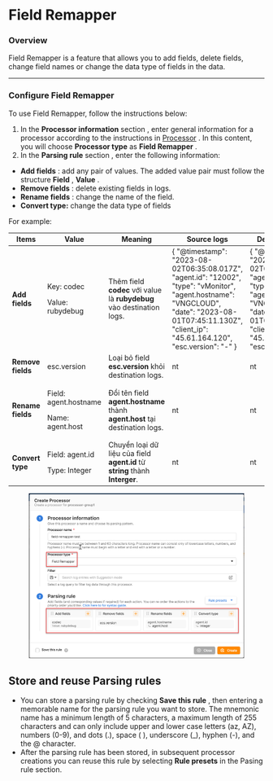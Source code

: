 # Field Remapper

### Overview

Field Remapper is a feature that allows you to add fields, delete fields, change field names or change the data type of fields in the data.

***

### Configure Field Remapper

To use Field Remapper, follow the instructions below:

1. In the **Processor information** section , enter general information for a processor according to the instructions in [Processor](https://docs-vngcloud-vn.translate.goog/vng-cloud-document/v/vn/vmonitor/dashboards/logs/lam-viec-voi-log-pipeline/processor) . In this content, you will choose **Processor type** as **Field Remapper** .
2. In the **Parsing rule** section , enter the following information:

* **Add fields** : add any pair of values. The added value pair must follow the structure **Field** , **Value** .
* **Remove fields** : delete existing fields in logs.
* **Rename fields** : change the name of the field.
* **Convert type:** change the data type of fields

For example:

<table data-full-width="true"><thead><tr><th>Items</th><th>Value</th><th>Meaning</th><th>Source logs</th><th>Destination logs</th></tr></thead><tbody><tr><td><strong>Add fields</strong></td><td><p>Key: codec</p><p>Value: rubydebug</p></td><td>Thêm field <strong>codec</strong> với value là <strong>rubydebug</strong> vào destination logs.</td><td>{ "@timestamp": "2023-08-02T06:35:08.017Z", "agent.id": "12002", "type": "vMonitor", "agent.hostname": "VNGCLOUD", "date": "2023-08-01T07:45:11.130Z", "client_ip": "45.61.164.120", "esc.version": "-" }</td><td>{ "@timestamp": "2023-08-02T06:35:08.017Z", "agent.id": "12002", "type": "vMonitor", "agent.hostname": "VNGCLOUD", "date": "2023-08-01T07:45:11.130Z", "client_ip": "45.61.164.120", "esc.version": "-" }</td></tr><tr><td><strong>Remove fields</strong></td><td>esc.version</td><td>Loại bỏ field <strong>esc.version</strong> khỏi destination logs.</td><td>nt</td><td>nt</td></tr><tr><td><strong>Rename fields</strong></td><td><p>Field: agent.hostname</p><p>Name: agent.host</p></td><td>Đổi tên field <strong>agent.hostname</strong> thành <strong>agent.host</strong> tại destination logs.</td><td>nt</td><td>nt</td></tr><tr><td><strong>Convert type</strong></td><td><p>Field: agent.id</p><p>Type: Integer</p></td><td>Chuyển loại dữ liệu của field <strong>agent.id</strong> từ <strong>string</strong> thành <strong>Interger</strong>.</td><td>nt</td><td>nt</td></tr></tbody></table>

<figure><img src="../../../../../.gitbook/assets/image (4) (1) (1) (1).png" alt=""><figcaption></figcaption></figure>

## Store and reuse Parsing rules <a href="#luu-tru-va-tai-su-dung-parsing-rule" id="luu-tru-va-tai-su-dung-parsing-rule"></a>

* You can store a parsing rule by checking **Save this rule** , then entering a memorable name for the parsing rule you want to store. The mnemonic name has a minimum length of 5 characters, a maximum length of 255 characters and can only include upper and lower case letters (az, AZ), numbers (0-9), and dots (.), space ( ), underscore (\_), hyphen (-), and the @ character.
* After the parsing rule has been stored, in subsequent processor creations you can reuse this rule by selecting **Rule presets** in the Pasing rule section.
